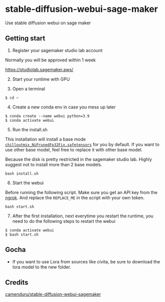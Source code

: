 # stable-diffusion-webui-sage-maker
Use stable diffusion webui on sage maker

## Getting start

1. Register your sagemaker studio lab account

Normally you will be approved within 1 week

https://studiolab.sagemaker.aws/

2. Start your runtime with GPU

3. Open a terminal

```shell
$ cd ~
```

4. Create a new conda env in case you mess up later

```shell
$ conda create --name webui python=3.9 
$ conda activate webui
```

5. Run the install.sh

This installation will install a base mode [`chilloutmix_NiPrunedFp32Fix.safetensors`](https://civitai.com/models/6424/chilloutmix) for you by default. If you want to use other base model, feel free to replace it with other base model.

Because the disk is pretty restricted in the sagemaker studio lab. Highly suggest not to install more than 2 base models.

```shell
bash install.sh
```

6. Start the webui

Before running the following script. Make sure you get an API key from the [ngrok](https://ngrok.com/). And replace the `REPLACE_ME` in the script with your own token.

```shell
bash start.sh
```

7. After the first installation, next everytime you restart the runtime, you need to do the following steps to restart the webui

```
$ conda activate webui
$ bash start.sh
```

## Gocha

- If you want to use Lora from sources like civita, be sure to download the lora model to the new folder.

## Credits

[camenduru/stable-diffusion-webui-sagemaker](https://github.com/camenduru/stable-diffusion-webui-sagemaker)




